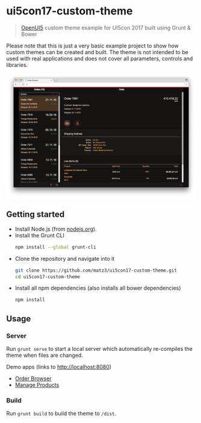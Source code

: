 # ui5con17-custom-theme
> [OpenUI5](https://github.com/SAP/openui5) custom theme example for UI5con 2017 built using Grunt & Bower

Please note that this is just a very basic example project to show how custom themes can be created and built. The theme is not intended to be used with real applications and does not cover all parameters, controls and libraries.

![](screenshot.png)

## Getting started
* Install Node.js (from [nodejs.org](http://nodejs.org/)).
* Install the Grunt CLI
    ```sh
    npm install --global grunt-cli
    ```
* Clone the repository and navigate into it
    ```sh
    git clone https://github.com/matz3/ui5con17-custom-theme.git
    cd ui5con17-custom-theme
    ```
* Install all npm dependencies (also installs all bower dependencies)
    ```sh
    npm install
    ```

## Usage
### Server
Run `grunt serve` to start a local server which automatically re-compiles the theme when files are changed.

Demo apps (links to [http://localhost:8080](http://localhost:8080))
- [Order Browser](http://localhost:8080/test-resources/sap/m/demokit/orderbrowser/webapp/test/mockServer.html?sap-ui-theme=ui5con17#/Orders/7991/?tab=shipping)
- [Manage Products](http://localhost:8080/test-resources/sap/m/demokit/tutorial/worklist/07/webapp/test/mockServer.html?sap-ui-theme=ui5con17)

### Build
Run `grunt build` to build the theme to `/dist`.
